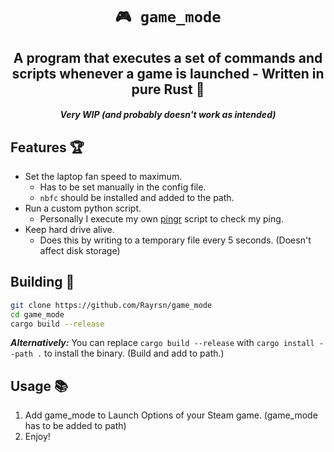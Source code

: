 <div align="center">
  
# `🎮 game_mode`
## **A program that executes a set of commands and scripts whenever a game is launched - Written in pure Rust 🦀**
#### ***Very WIP (and probably doesn't work as intended)***

</div>

## Features 🏆
* Set the laptop fan speed to maximum.
  * Has to be set manually in the config file.
  * `nbfc` should be installed and added to the path.
* Run a custom python script.
  * Personally I execute my own [pingr](https://github.com/Rayrsn/pingr) script to check my ping.
* Keep hard drive alive.
  * Does this by writing to a temporary file every 5 seconds. (Doesn't affect disk storage)

## Building 🔨

```bash 
git clone https://github.com/Rayrsn/game_mode
cd game_mode
cargo build --release
```
***Alternatively:***  You can replace `cargo build --release` with `cargo install --path .` to install the binary. (Build and add to path.)

## Usage 📚

1. Add game_mode to Launch Options of your Steam game. (game_mode has to be added to path)
1. Enjoy!